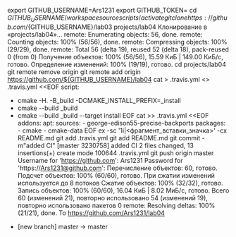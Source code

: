 export GITHUB_USERNAME=Ars1231
export GITHUB_TOKEN=
cd ${GITHUB_USERNAME}/workspace
source scripts/activate
git clone https://github.com/${GITHUB_USERNAME}/lab03 projects/lab04
Клонирование в «projects/lab04»...
remote: Enumerating objects: 56, done.
remote: Counting objects: 100% (56/56), done.
remote: Compressing objects: 100% (29/29), done.
remote: Total 56 (delta 19), reused 52 (delta 18), pack-reused 0 (from 0)
Получение объектов: 100% (56/56), 15.59 КиБ | 149.00 КиБ/с, готово.
Определение изменений: 100% (19/19), готово.
cd projects/lab04
git remote remove origin
git remote add origin https://github.com/${GITHUB_USERNAME}/lab04
cat > .travis.yml <<EOF
language: cpp
EOF
cat >> .travis.yml <<EOF
script:
- cmake -H. -B_build -DCMAKE_INSTALL_PREFIX=_install
- cmake --build _build
- cmake --build _build --target install
EOF
cat >> .travis.yml <<EOF
addons:
  apt:
    sources:
      - george-edison55-precise-backports
    packages:
      - cmake
      - cmake-data
EOF
ex -sc '1i|<фрагмент_вставки_значка>' -cx README.md
git add .travis.yml
git add README.md
git commit -m"added CI"
[master 3230758] added CI
 2 files changed, 13 insertions(+)
 create mode 100644 .travis.yml
git push origin master
Username for 'https://github.com': Ars1231
Password for 'https://Ars1231@github.com': 
Перечисление объектов: 60, готово.
Подсчет объектов: 100% (60/60), готово.
При сжатии изменений используется до 8 потоков
Сжатие объектов: 100% (32/32), готово.
Запись объектов: 100% (60/60), 16.04 КиБ | 8.02 МиБ/с, готово.
Всего 60 (изменений 21), повторно использовано 54 (изменений 19), повторно использовано пакетов 0
remote: Resolving deltas: 100% (21/21), done.
To https://github.com/Ars1231/lab04
 * [new branch]      master -> master

